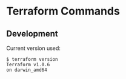 # Terraform Commands

## Development

Current version used:

```
$ terraform version
Terraform v1.0.6
on darwin_amd64
```
